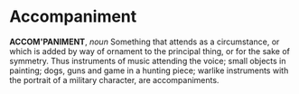 # Accompaniment

**ACCOM'PANIMENT**, _noun_ Something that attends as a circumstance, or which is added by way of ornament to the principal thing, or for the sake of symmetry. Thus instruments of music attending the voice; small objects in painting; dogs, guns and game in a hunting piece; warlike instruments with the portrait of a military character, are accompaniments.